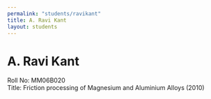 ```yaml
---
permalink: "students/ravikant"
title: A. Ravi Kant
layout: students
---
```

# A. Ravi Kant

Roll No: MM06B020   
Title: Friction processing of Magnesium and Aluminium Alloys (2010)
